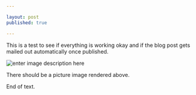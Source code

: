 ```yaml
---

layout: post
published: true

---
```

This is a test to see if everything is working okay and if the blog post gets mailed out automatically once published.

![enter image description here](https://s-media-cache-ak0.pinimg.com/736x/8f/ac/b8/8facb837a9e704b3cf8b892ce9985353.jpg)

There should be a picture image rendered above.

End of text.

